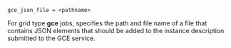     gce_json_file = <pathname>

For grid type **gce** jobs, specifies the path and file name of a file
that contains JSON elements that should be added to the instance
description submitted to the GCE service.
